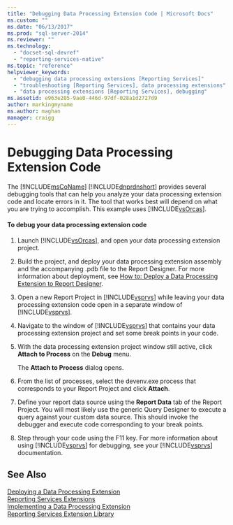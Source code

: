 ```yaml
---
title: "Debugging Data Processing Extension Code | Microsoft Docs"
ms.custom: ""
ms.date: "06/13/2017"
ms.prod: "sql-server-2014"
ms.reviewer: ""
ms.technology: 
  - "docset-sql-devref"
  - "reporting-services-native"
ms.topic: "reference"
helpviewer_keywords: 
  - "debugging data processing extensions [Reporting Services]"
  - "troubleshooting [Reporting Services], data processing extensions"
  - "data processing extensions [Reporting Services], debugging"
ms.assetid: e963e205-9ae0-446d-97df-028a1d2727d9
author: markingmyname
ms.author: maghan
manager: craigg
---
```

# Debugging Data Processing Extension Code
  The [!INCLUDE[msCoName](../../../includes/msconame-md.md)] [!INCLUDE[dnprdnshort](../../../includes/dnprdnshort-md.md)] provides several debugging tools that can help you analyze your data processing extension code and locate errors in it. The tool that works best will depend on what you are trying to accomplish. This example uses [!INCLUDE[vsOrcas](../../../includes/vsorcas-md.md)].  
  
#### To debug your data processing extension code  
  
1.  Launch [!INCLUDE[vsOrcas](../../../includes/vsorcas-md.md)], and open your data processing extension project.  
  
2.  Build the project, and deploy your data processing extension assembly and the accompanying .pdb file to the Report Designer. For more information about deployment, see [How to: Deploy a Data Processing Extension to Report Designer](deploying-a-data-processing-extension-to-report-designer.md).  
  
3.  Open a new Report Project in [!INCLUDE[vsprvs](../../../includes/vsprvs-md.md)] while leaving your data processing extension code open in a separate window of [!INCLUDE[vsprvs](../../../includes/vsprvs-md.md)].  
  
4.  Navigate to the window of [!INCLUDE[vsprvs](../../../includes/vsprvs-md.md)] that contains your data processing extension project and set some break points in your code.  
  
5.  With the data processing extension project window still active, click **Attach to Process** on the **Debug** menu.  
  
     The **Attach to Process** dialog opens.  
  
6.  From the list of processes, select the devenv.exe process that corresponds to your Report Project and click **Attach**.  
  
7.  Define your report data source using the **Report Data** tab of the Report Project. You will most likely use the generic Query Designer to execute a query against your custom data source. This should invoke the debugger and execute code corresponding to your break points.  
  
8.  Step through your code using the F11 key. For more information about using [!INCLUDE[vsprvs](../../../includes/vsprvs-md.md)] for debugging, see your [!INCLUDE[vsprvs](../../../includes/vsprvs-md.md)] documentation.  
  
## See Also  
 [Deploying a Data Processing Extension](deploying-a-data-processing-extension.md)   
 [Reporting Services Extensions](../reporting-services-extensions.md)   
 [Implementing a Data Processing Extension](implementing-a-data-processing-extension.md)   
 [Reporting Services Extension Library](../reporting-services-extension-library.md)  
  
  
